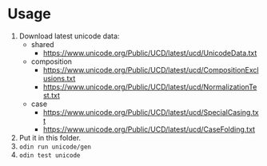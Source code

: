 # Usage
1. Download latest unicode data:
    - shared
        - https://www.unicode.org/Public/UCD/latest/ucd/UnicodeData.txt
    - composition
        - https://www.unicode.org/Public/UCD/latest/ucd/CompositionExclusions.txt
        - https://www.unicode.org/Public/UCD/latest/ucd/NormalizationTest.txt
    - case
        - https://www.unicode.org/Public/UCD/latest/ucd/SpecialCasing.txt
        - https://www.unicode.org/Public/UCD/latest/ucd/CaseFolding.txt
2. Put it in this folder.
3. `odin run unicode/gen`
4. `odin test unicode`
